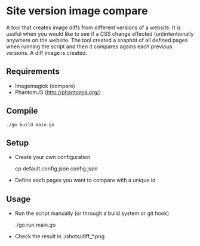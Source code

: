 # Site version image compare

A tool that creates image diffs from different versions of a website. It is useful when you would like to see if a CSS change effected (un)intentionally anywhere on the website. The tool created a snaphot of all defined pages when running the script and then it compares agains each previous versions. A diff image is created.


Requirements
------------

* Imagemagick (compare)
* PhantomJS (http://phantomjs.org/)


Compile
-------

    ./go build main.go


Setup
-----

* Create your own configuration

    cp default.config.json config.json

* Define each pages you want to compare with a unique id


Usage
-----

* Run the script manually (or through a build system or git hook)

    ./go run main.go

* Check the result in ./shots/diff_*.png
